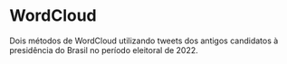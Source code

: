 # WordCloud
Dois métodos de WordCloud utilizando tweets dos antigos candidatos à presidência do Brasil no período eleitoral de 2022.
